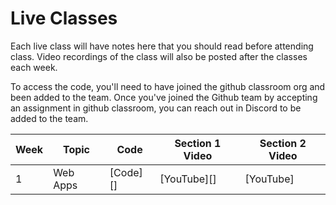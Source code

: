 # Live Classes

Each live class will have notes here that you should read before attending class.
Video recordings of the class will also be posted after the classes each week.

To access the code, you'll need to have joined the github classroom org and been
added to the team. Once you've joined the Github team by accepting an assignment
in github classroom, you can reach out in Discord to be added to the team.

| Week | Topic              | Code            | Section 1 Video       | Section 2 Video       |
| ---- | ------------------ | --------------- | --------------------- | --------------------- |
| 1    | Web Apps           | [Code][]        | [YouTube][]           | [YouTube]             |
